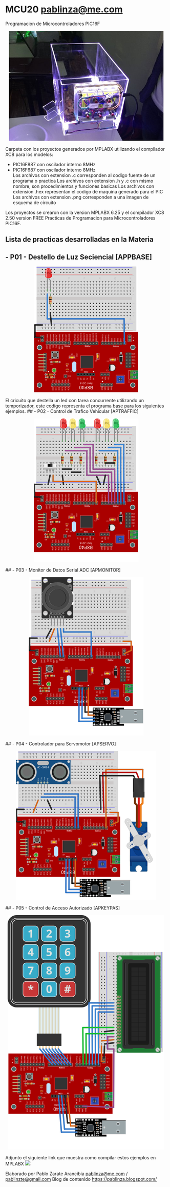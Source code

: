 # MCU20 pablinza@me.com
Programacion de Microcontroladores PIC16F

<p align="center">
  <img src="pic1.png"></img>
</p>

Carpeta con los proyectos generados por MPLABX utilizando el compilador XC8 para los modelos:
- PIC16F887 con oscilador interno 8MHz 
- PIC16F687 con oscilador interno 8MHz  
Los archivos con extension .c corresponden al codigo fuente de un programa o practica
Los archivos con extension .h y .c con mismo nombre, son procedimientos y funciones basicas
Los archivos con extension .hex representan el codigo de maquina generado para el PIC
Los archivos con extension .png corresponden a una imagen de esquema de circuito

Los proyectos se crearon con la version MPLABX 6.25 y el compilador XC8 2.50 version FREE
Practicas de Programacion para Microcontroladores PIC16F.

## Lista de practicas desarrolladas en la Materia
## - P01 - Destello de Luz Seciencial   [APPBASE]
  <p align="center">
  <img src="apbase_bb.png"></img>
</p>
El cricuito que destella un led con tarea concurrente utilizando un temporizador, este codigo representa el programa base para los siguientes ejemplos.
## - P02 - Control de Trafico Vehicular [APTRAFFIC]
<p align="center">
  <img src="aptraffic_bb.png"></img>
</p>
## - P03 - Monitor de Datos Serial ADC  [APMONITOR]
<p align="center">
  <img src="apmonitor_bb.png"></img>
</p>
## - P04 - Controlador para Servomotor  [APSERVO]
<p align="center">
  <img src="apservo_bb.png"></img>
</p>
## - P05 - Control de Acceso Autorizado [APKEYPAS]
<p align="center">
  <img src="apkeypas_bb.png"></img>
</p>
  
Adjunto el siguiente link que muestra como compilar estos ejemplos en MPLABX
[![](http://img.youtube.com/vi/w-GRu89glrg/0.jpg)](http://www.youtube.com/watch?v=w-GRu89glrg "Compilar en MPLABX")

Elaborado por Pablo Zarate Arancibia 
pablinza@me.com / pablinzte@gmail.com
Blog de contenido https://pablinza.blogspot.com/
